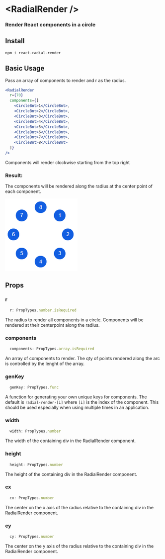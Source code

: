 # \<RadialRender />

### Render React components in a circle

## Install

```bash
npm i react-radial-render
```

## Basic Usage

Pass an array of components to render and r as the radius.

```jsx
<RadialRender
  r={70}
  components={[
    <CircleBnt>1</CircleBnt>,
    <CircleBnt>2</CircleBnt>,
    <CircleBnt>3</CircleBnt>,
    <CircleBnt>4</CircleBnt>,
    <CircleBnt>5</CircleBnt>,
    <CircleBnt>6</CircleBnt>,
    <CircleBnt>7</CircleBnt>,
    <CircleBnt>8</CircleBnt>
  ]}
/>
```

Components will render clockwise starting from the top right

### Result:

The components will be rendered along the radius at the center point of each component.

![](demo/radial-render.PNG)



## Props

### r
``` javascript
  r: PropTypes.number.isRequired
```
The radius to render all components in a circle. Components will be rendered at their centerpoint along the radius. 

### components
``` javascript
  components: PropTypes.array.isRequired
```
An array of components to render. The qty of points rendered along the arc is controlled by the lenght of the array.

### genKey
``` javascript
  genKey: PropTypes.func
```
A function for generating your own unique keys for components. The default is <code>radial-render-[i]</code> where <code>[i]</code> is the index of the component. This should be used especially when using <RadialRender /> multiple times in an application.

### width
``` javascript
  width: PropTypes.number
```
The width of the containing div in the RadialRender component.

### height
``` javascript
  height: PropTypes.number
```
The height of the containing div in the RadialRender component.

### cx
``` javascript
  cx: PropTypes.number
```
The center on the x axis of the radius relative to the containing div in the RadialRender component.

### cy
``` javascript
  cy: PropTypes.number
```
The center on the y axis of the radius relative to the containing div in the RadialRender component.


